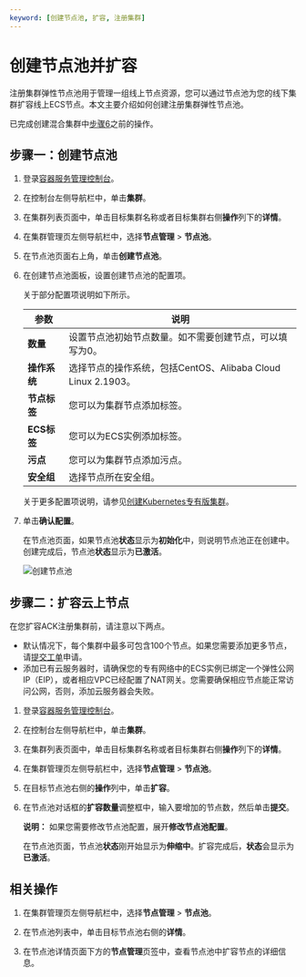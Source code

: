 ```yaml
---
keyword: [创建节点池, 扩容, 注册集群]
---
```


# 创建节点池并扩容

注册集群弹性节点池用于管理一组线上节点资源，您可以通过节点池为您的线下集群扩容线上ECS节点。本文主要介绍如何创建注册集群弹性节点池。

已完成创建混合集群中[步骤6](/intl.zh-CN/Kubernetes集群用户指南/多云混合云/注册集群管理/创建混合集群.md)之前的操作。

## 步骤一：创建节点池

1.  登录[容器服务管理控制台](https://cs.console.aliyun.com)。

2.  在控制台左侧导航栏中，单击**集群**。

3.  在集群列表页面中，单击目标集群名称或者目标集群右侧**操作**列下的**详情**。

4.  在集群管理页左侧导航栏中，选择**节点管理** \> **节点池**。

5.  在节点池页面右上角，单击**创建节点池**。

6.  在创建节点池面板，设置创建节点池的配置项。

    关于部分配置项说明如下所示。

    |参数|说明|
    |--|--|
    |**数量**|设置节点池初始节点数量。如不需要创建节点，可以填写为0。|
    |**操作系统**|选择节点的操作系统，包括CentOS、Alibaba Cloud Linux 2.1903。|
    |**节点标签**|您可以为集群节点添加标签。|
    |**ECS标签**|您可以为ECS实例添加标签。|
    |**污点**|您可以为集群节点添加污点。|
    |**安全组**|选择节点所在安全组。|

    关于更多配置项说明，请参见[创建Kubernetes专有版集群](/intl.zh-CN/Kubernetes集群用户指南/集群/创建集群/创建Kubernetes专有版集群.md)。

7.  单击**确认配置**。

    在节点池页面，如果节点池**状态**显示为**初始化**中，则说明节点池正在创建中。创建完成后，节点池**状态**显示为**已激活**。

    ![创建节点池](https://static-aliyun-doc.oss-accelerate.aliyuncs.com/assets/img/zh-CN/4576735161/p248314.png)


## 步骤二：扩容云上节点

在您扩容ACK注册集群前，请注意以下两点。

-   默认情况下，每个集群中最多可包含100个节点。如果您需要添加更多节点，请[提交工单](https://workorder-intl.console.aliyun.com/console.htm)申请。
-   添加已有云服务器时，请确保您的专有网络中的ECS实例已绑定一个弹性公网IP（EIP），或者相应VPC已经配置了NAT网关。您需要确保相应节点能正常访问公网，否则，添加云服务器会失败。

1.  登录[容器服务管理控制台](https://cs.console.aliyun.com)。

2.  在控制台左侧导航栏中，单击**集群**。

3.  在集群列表页面中，单击目标集群名称或者目标集群右侧**操作**列下的**详情**。

4.  在集群管理页左侧导航栏中，选择**节点管理** \> **节点池**。

5.  在目标节点池右侧的**操作**列中，单击**扩容**。

6.  在节点池对话框的**扩容数量**调整框中，输入要增加的节点数，然后单击**提交**。

    **说明：** 如果您需要修改节点池配置，展开**修改节点池配置**。

    在节点池页面，节点池**状态**刚开始显示为**伸缩中**。扩容完成后，**状态**会显示为**已激活**。


## 相关操作

1.  在集群管理页左侧导航栏中，选择**节点管理** \> **节点池**。

2.  在节点池列表中，单击目标节点池右侧的**详情**。

3.  在节点池详情页面下方的**节点管理**页签中，查看节点池中扩容节点的详细信息。


